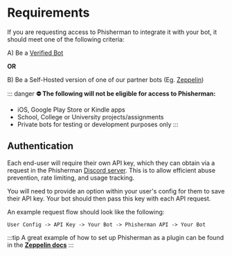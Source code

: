 # Requirements

If you are requesting access to Phisherman to integrate it with your bot, it should meet one of the following criteria:

A) Be a [Verified Bot](https://support.discord.com/hc/en-us/articles/360040720412-Bot-Verification-and-Data-Whitelisting)

**OR**

B) Be a Self-Hosted version of one of our partner bots (Eg. [Zeppelin](https://zeppelin.gg/))

::: danger **⛔ The following will not be eligible for access to Phisherman:**

- iOS, Google Play Store or Kindle apps
- School, College or University projects/assignments
- Private bots for testing or development purposes only
  :::

## Authentication

Each end-user will require their own API key, which they can obtain via a request in the Phisherman [Discord server](https://discord.gg/QwrpmTgvWy). This is to allow efficient abuse prevention, rate limiting, and usage tracking.

You will need to provide an option within your user's config for them to save their API key. Your bot should then pass this key with each API request.

An example request flow should look like the following:

```:no-line-numbers
User Config -> API Key -> Your Bot -> Phisherman API -> Your Bot
```

:::tip
A great example of how to set up Phisherman as a plugin can be found in the **[Zeppelin docs](https://zeppelin.gg/docs/plugins/phisherman)**
:::
